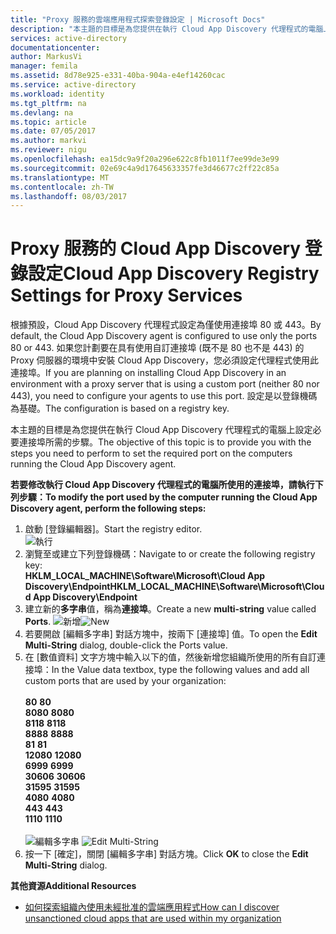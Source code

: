 ```yaml
---
title: "Proxy 服務的雲端應用程式探索登錄設定 | Microsoft Docs"
description: "本主題的目標是為您提供在執行 Cloud App Discovery 代理程式的電腦上設定必要連接埠所需的步驟。"
services: active-directory
documentationcenter: 
author: MarkusVi
manager: femila
ms.assetid: 8d78e925-e331-40ba-904a-e4ef14260cac
ms.service: active-directory
ms.workload: identity
ms.tgt_pltfrm: na
ms.devlang: na
ms.topic: article
ms.date: 07/05/2017
ms.author: markvi
ms.reviewer: nigu
ms.openlocfilehash: ea15dc9a9f20a296e622c8fb1011f7ee99de3e99
ms.sourcegitcommit: 02e69c4a9d17645633357fe3d46677c2ff22c85a
ms.translationtype: MT
ms.contentlocale: zh-TW
ms.lasthandoff: 08/03/2017
---
```

# <a name="cloud-app-discovery-registry-settings-for-proxy-services"></a><span data-ttu-id="7503d-103">Proxy 服務的 Cloud App Discovery 登錄設定</span><span class="sxs-lookup"><span data-stu-id="7503d-103">Cloud App Discovery Registry Settings for Proxy Services</span></span>
<span data-ttu-id="7503d-104">根據預設，Cloud App Discovery 代理程式設定為僅使用連接埠 80 或 443。</span><span class="sxs-lookup"><span data-stu-id="7503d-104">By default, the Cloud App Discovery agent is configured to use only the ports 80 or 443.</span></span> <span data-ttu-id="7503d-105">如果您計劃要在具有使用自訂連接埠 (既不是 80 也不是 443) 的 Proxy 伺服器的環境中安裝 Cloud App Discovery，您必須設定代理程式使用此連接埠。</span><span class="sxs-lookup"><span data-stu-id="7503d-105">If you are planning on installing Cloud App Discovery in an environment with a proxy server that is using a custom port (neither 80 nor 443), you need to configure your agents to use this port.</span></span> <span data-ttu-id="7503d-106">設定是以登錄機碼為基礎。</span><span class="sxs-lookup"><span data-stu-id="7503d-106">The configuration is based on a registry key.</span></span>

<span data-ttu-id="7503d-107">本主題的目標是為您提供在執行 Cloud App Discovery 代理程式的電腦上設定必要連接埠所需的步驟。</span><span class="sxs-lookup"><span data-stu-id="7503d-107">The objective of this topic is to provide you with the steps you need to perform to set the required port on the computers running the Cloud App Discovery agent.</span></span>

<span data-ttu-id="7503d-108">**若要修改執行 Cloud App Discovery 代理程式的電腦所使用的連接埠，請執行下列步驟：**</span><span class="sxs-lookup"><span data-stu-id="7503d-108">**To modify the port used by the computer running the Cloud App Discovery agent, perform the following steps:**</span></span>

1. <span data-ttu-id="7503d-109">啟動 [登錄編輯器]。</span><span class="sxs-lookup"><span data-stu-id="7503d-109">Start the registry editor.</span></span> <br> ![執行](./media/active-directory-cloudappdiscovery-registry-settings-for-proxy-services/proxy01.png)
2. <span data-ttu-id="7503d-111">瀏覽至或建立下列登錄機碼：</span><span class="sxs-lookup"><span data-stu-id="7503d-111">Navigate to or create the following registry key:</span></span> <br> <span data-ttu-id="7503d-112">**HKLM_LOCAL_MACHINE\Software\Microsoft\Cloud App Discovery\Endpoint**</span><span class="sxs-lookup"><span data-stu-id="7503d-112">**HKLM_LOCAL_MACHINE\Software\Microsoft\Cloud App Discovery\Endpoint**</span></span> 
3. <span data-ttu-id="7503d-113">建立新的**多字串**值，稱為**連接埠**。</span><span class="sxs-lookup"><span data-stu-id="7503d-113">Create a new **multi-string** value called **Ports**.</span></span> <span data-ttu-id="7503d-114">![新增](./media/active-directory-cloudappdiscovery-registry-settings-for-proxy-services/proxy02.png)</span><span class="sxs-lookup"><span data-stu-id="7503d-114">![New](./media/active-directory-cloudappdiscovery-registry-settings-for-proxy-services/proxy02.png)</span></span>
4. <span data-ttu-id="7503d-115">若要開啟 [編輯多字串]  對話方塊中，按兩下 [連接埠] 值。</span><span class="sxs-lookup"><span data-stu-id="7503d-115">To open the **Edit Multi-String** dialog, double-click the Ports value.</span></span>
5. <span data-ttu-id="7503d-116">在 [數值資料] 文字方塊中輸入以下的值，然後新增您組織所使用的所有自訂連接埠：</span><span class="sxs-lookup"><span data-stu-id="7503d-116">In the Value data textbox, type the following values and add all custom ports that are used by your organization:</span></span> <br><br><span data-ttu-id="7503d-117">
   **80**</span><span class="sxs-lookup"><span data-stu-id="7503d-117">
   **80**</span></span> <br><span data-ttu-id="7503d-118">
   **8080**</span><span class="sxs-lookup"><span data-stu-id="7503d-118">
   **8080**</span></span> <br><span data-ttu-id="7503d-119">
   **8118**</span><span class="sxs-lookup"><span data-stu-id="7503d-119">
   **8118**</span></span> <br><span data-ttu-id="7503d-120">
   **8888**</span><span class="sxs-lookup"><span data-stu-id="7503d-120">
   **8888**</span></span> <br><span data-ttu-id="7503d-121">
   **81**</span><span class="sxs-lookup"><span data-stu-id="7503d-121">
   **81**</span></span> <br><span data-ttu-id="7503d-122">
   **12080**</span><span class="sxs-lookup"><span data-stu-id="7503d-122">
   **12080**</span></span> <br><span data-ttu-id="7503d-123">
   **6999**</span><span class="sxs-lookup"><span data-stu-id="7503d-123">
**6999**</span></span> <br><span data-ttu-id="7503d-124">
**30606**</span><span class="sxs-lookup"><span data-stu-id="7503d-124">
**30606**</span></span> <br><span data-ttu-id="7503d-125">
**31595**</span><span class="sxs-lookup"><span data-stu-id="7503d-125">
**31595**</span></span> <br><span data-ttu-id="7503d-126">
**4080**</span><span class="sxs-lookup"><span data-stu-id="7503d-126">
**4080**</span></span> <br><span data-ttu-id="7503d-127">
**443**</span><span class="sxs-lookup"><span data-stu-id="7503d-127">
**443**</span></span> <br><span data-ttu-id="7503d-128">
**1110**</span><span class="sxs-lookup"><span data-stu-id="7503d-128">
**1110**</span></span> <br><br><span data-ttu-id="7503d-129">
![編輯多字串](./media/active-directory-cloudappdiscovery-registry-settings-for-proxy-services/proxy03.png)</span><span class="sxs-lookup"><span data-stu-id="7503d-129">
![Edit Multi-String](./media/active-directory-cloudappdiscovery-registry-settings-for-proxy-services/proxy03.png)</span></span>
6. <span data-ttu-id="7503d-130">按一下 [確定]，關閉 [編輯多字串] 對話方塊。</span><span class="sxs-lookup"><span data-stu-id="7503d-130">Click **OK** to close the **Edit Multi-String** dialog.</span></span>

<span data-ttu-id="7503d-131">**其他資源**</span><span class="sxs-lookup"><span data-stu-id="7503d-131">**Additional Resources**</span></span>

* [<span data-ttu-id="7503d-132">如何探索組織內使用未經批准的雲端應用程式</span><span class="sxs-lookup"><span data-stu-id="7503d-132">How can I discover unsanctioned cloud apps that are used within my organization</span></span>](active-directory-cloudappdiscovery-whatis.md) 

